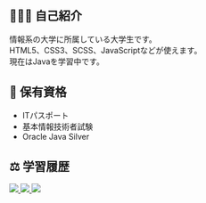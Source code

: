 ## 👨🏻‍🎓 自己紹介
情報系の大学に所属している大学生です。  
HTML5、CSS3、SCSS、JavaScriptなどが使えます。  
現在はJavaを学習中です。　　

## 📝 保有資格
+ ITパスポート
+ 基本情報技術者試験
+ Oracle Java Silver

## ⚖️ 学習履歴
<a href="https://github.com/anuraghazra/github-readme-stats">
   <img src="https://github-readme-stats.vercel.app/api/top-langs/?username=kw35670">
</a>
<a href="https://github.com/kw35670">
   <img src="https://github-readme-stats.vercel.app/api?username=kw35670&hide=contribs&count_private=true&show_icons=true">
</a>
<a href="https://github.com/ryo-ma/github-profile-trophy">
   <img src="https://github-profile-trophy.vercel.app/?username=kw35670&column=7">
</a>
